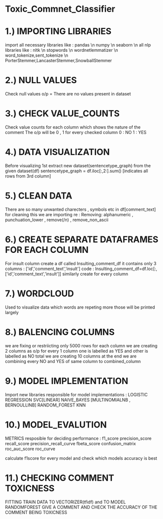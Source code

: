 # Toxic_Commnet_Classifier

# 1.) IMPORTING LIBRARIES
import all necessary libraries like :
pandas \n
numpy \n
seaborn \n
all nlp libraries like :
nltk \n
stopwords \n
wordnetlemmatizer \n
word_tokenize,sent_tokenize \n
PorterStemmer,LancasterStemmer,SnowballStemmer 

# 2.) NULL VALUES
Check null values o/p = There are no values present in dataset

# 3.) CHECK VALUE_COUNTS 
Check value counts for each column which shows the nature of the comment
The o/p will be 0 , 1 for every checked column 
0 : NO
1 : YES

# 4.) DATA VISUALIZATION
Before visualizing 1st extract new dataset(sentencetype_graph) from the given dataset(df)
sentencetype_graph = df.iloc[:,2:].sum() [indicates all rows from 3rd column]

# 5.) CLEAN DATA
There are so many unwanted charecters , symbols etc in df[comment_text] for cleaning this we are
importing re :
Removing: alphanumeric , punchuation_lower , remove(/n) , remove_non_ascii 

# 6.) CREATE SEPARATE DATAFRAMES FOR EACH COLUMN
For insult column create a df called Insulting_comment_df it contains only 3 columns : ['id','comment_text','insult']
code : Insulting_comment_df=df.loc[:,['id','comment_text','insult']]
similarly create for every column

# 7.) WORDCLOUD
Used to visualize data which words are repeting more those will be printed largely

# 8.) BALENCING COLUMNS
we are fixing or restriicting only 5000 rows for each column 
we are creating 2 columns as o/p for every 1 column one is labelled as YES and other is labelled as NO
total we are creating 10 columns at the end we are combining every NO and YES of same column to combined_column

# 9.) MODEL IMPLEMENTATION
Import new libraries responsible for model implementations :
LOGISTIC REGRESSION
SVC[LINEAR]
NAIVE_BAYES [MULTINOMIALNB , BERNOULLINB]
RANDOM_FOREST
KNN

# 10.) MODEL_EVALUTION
METRICS resposible for deciding performance :
f1_score
precision_score
recall_score
precision_recall_curve
fbeta_score 
confusion_matrix
roc_auc_score
roc_curve

calculate f1score for every model and check which models accuracy is best

# 11.) CHECKING COMMENT TOXICNESS
FITTING TRAIN DATA TO VECTORIZER(tfidf) and  TO MODEL RANDOMFOREST
GIVE A COMMENT AND CHECK THE ACCURACY OF THE COMMENT BEING TOXICNESS
